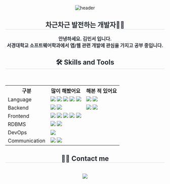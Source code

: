 <div align="center">

![header](https://capsule-render.vercel.app/api?type=waving&color=0:DDC6B6,100:333D79&text=MinseoK1m&animation=twinkling&fontColor=FCFBFA&fontSize=35&fontAlignY=47&height=250)
</div>

<div align= "center"> 
    <h2 style="border-bottom: 1px solid #d8dee4; color: #282d33;"> 차근차근 발전하는 개발자👩‍💻</h2>  
    <div style="font-weight: 700; font-size: 15px; text-align: center; color: #282d33;"> 안녕하세요. 김민서 입니다. <Br>서경대학교 소프트웨어학과에서 앱/웹 관련 개발에 관심을 가지고 공부 중입니다.  </div> 
    </div>
    <div align= "center">
    <h2 style="border-bottom: 1px solid #d8dee4; color: #282d33;"> 🛠️ Skills and Tools </h2> <br> 
    <div style="margin: 0 auto; text-align: center;" align= "center"> 

<table>
    <tr>
        <th>구분</th>
        <th>많이 해봤어요</th>
        <th>해본 적 있어요</th>
    </tr>
    <tr>
        <td>Language</td>
        <td>
            <img src="https://img.shields.io/badge/Dart-0175C2?style=flat-square&logo=Dart&logoColor=white">
            <img src="https://img.shields.io/badge/Java-007396?style=flat-square&logo=Java&logoColor=white">
            <img src="https://img.shields.io/badge/C-00599C?style=flat-square&logo=C&logoColor=white">
            <img src="https://img.shields.io/badge/Python-3776AB?style=flat-square&logo=Python&logoColor=white">
            <img src="https://img.shields.io/badge/R-276DC3?style=flat-square&logo=R&logoColor=white">
        </td>
        <td>
            <img src="https://img.shields.io/badge/C++-00599C?style=flat-square&logo=C%2B%2B&logoColor=white">
            <img src="https://img.shields.io/badge/Javascript-F7DF1E?style=flat-square&logo=Javascript&logoColor=black">
        </td>
    </tr>
    <tr>
        <td>Backend</td>
        <td>
            <img src="https://img.shields.io/badge/PHP-777BB4E?style=flat-square&logo=PHP&logoColor=black">
            <img src="https://img.shields.io/badge/Apache%20Tomcat-F8DC75?style=flat-square&logo=Apache%20Tomcat&logoColor=white">
        </td>
        <td>
            <img src="https://img.shields.io/badge/Node.js-339933?style=flat-square&logo=Node.js&logoColor=white">
            <img src="https://img.shields.io/badge/Firebase-FFCA28?style=flat-square&logo=Firebase&logoColor=black">
        </td>
    </tr>
    <tr>
        <td>Frontend</td>
        <td>
          <img src="https://img.shields.io/badge/flutter-02569B?style=flat-square&logo=flutter&logoColor=white"/>
            <img src="https://img.shields.io/badge/android-34A853?style=flat-square&logo=android&logoColor=white"/>
            <img src="https://img.shields.io/badge/Figma-F24E1E?style=flat-square&logo=Figma&logoColor=white">
            <img src="https://img.shields.io/badge/HTML5-E34F26?style=flat-square&logo=HTML5&logoColor=white">
            <img src="https://img.shields.io/badge/CSS3-1572B6?style=flat-square&logo=CSS3&logoColor=white">
        </td>
        <td>
            <!-- 여기에 해당하는 이미지 넣어주세요 -->
        </td>
    </tr>
    <tr>
        <td>RDBMS</td>
        <td>
            <img src="https://img.shields.io/badge/MySQL-4479A1?style=flat-square&logo=MySQL&logoColor=white">
            <img src="https://img.shields.io/badge/phpMyAdmin-6C78AF?style=flat-square&logo=phpMyAdmin&logoColor=white">
        </td>
        <td>
            <!-- 여기에 해당하는 이미지 넣어주세요 -->
        </td>
    </tr>
    <tr>
        <td>DevOps</td>
        <td>
            <img src="https://img.shields.io/badge/Amazon%20AWS-232F3E?style=flat-square&logo=Amazon%20AWS&logoColor=white">
        </td>
        <td>
            <!-- 여기에 해당하는 이미지 넣어주세요 -->
        </td>
    </tr>
    <tr>
        <td>Communication</td>
        <td>
            <img src="https://img.shields.io/badge/Notion-000000?style=flat-square&logo=Notion&logoColor=white">
            <img src="https://img.shields.io/badge/GitHub-181717?style=flat-square&logo=GitHub&logoColor=white">
        </td>
        <td>
        </td>
    </tr>
</table>
</div>
    </div>
    <div align= "center">
    <h2 style="border-bottom: 1px solid #d8dee4; color: #282d33;"> 🧑‍💻 Contact me </h2> <br> 
    <div align= "center"> <a href=mailto:pushseo.kim@gmail.com> <img src="https://img.shields.io/badge/Gmail-EA4335?style=flat-square&logo=Gmail&logoColor=white&link=mailto:pushseo.kim@gmail.com"> </a>
          </div>  <br> 
    <div align= "center">  </div> 
    </div>

